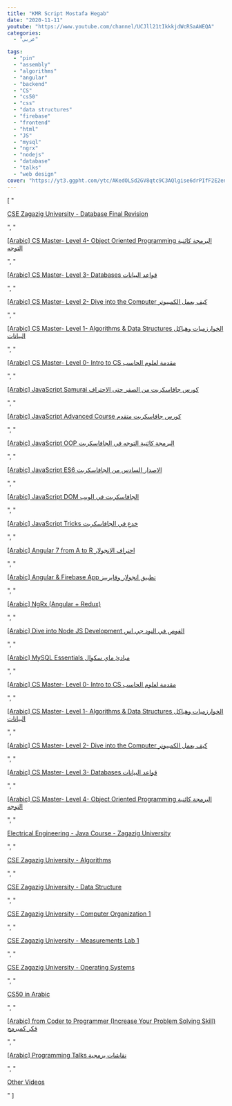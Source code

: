```yaml
---
title: "KMR Script Mostafa Hegab"
date: "2020-11-11"
youtube: "https://www.youtube.com/channel/UCJll21tIkkkjdWcRSaAWEQA"
categories:
  - "عربي"

tags:
  - "pin"
  - "assembly"
  - "algorithms"
  - "angular"
  - "backend"
  - "CS"
  - "cs50"
  - "css"
  - "data structures"
  - "firebase"
  - "frontend"
  - "html"
  - "JS"
  - "mysql"
  - "ngrx"
  - "nodejs"
  - "database"
  - "talks"
  - "web design"
cover: "https://yt3.ggpht.com/ytc/AKedOLSd2GV8qtc9C3AQlgise6drPIfF2E2enNhgcXPIMg=s88-c-k-c0x00ffffff-no-rj"
---
```


[
    "<p><a href='https://www.youtube.com/watch?v=IdqJ4JqKUWQ&list=PLL2zWZTDFZziZFLEiaZVb434VICU7dG8e'>CSE Zagazig University - Database Final Revision</a></p>",
    "<p><a href='https://www.youtube.com/watch?v=PuiK3712dhk&list=PLL2zWZTDFZzhul3X8djkfXzUxl7Cw7-sF'>[Arabic] CS Master- Level 4- Object Oriented Programming البرمجة كائنية التوجه</a></p>",
    "<p><a href='https://www.youtube.com/watch?v=o9glYZ8z41A&list=PLL2zWZTDFZzhXQ1bcYlO3PtN4MsLiG-gy'>[Arabic] CS Master- Level 3- Databases قواعد البيانات</a></p>",
    "<p><a href='https://www.youtube.com/watch?v=hIowYaPn-fE&list=PLL2zWZTDFZziX_xS2bbGfLAOHVmlzURhF'>[Arabic] CS Master- Level 2- Dive into the Computer كيف يعمل الكمبيوتر</a></p>",
    "<p><a href='https://www.youtube.com/watch?v=hxNi6unsrAg&list=PLL2zWZTDFZzjxarUL23ydiOgibhRipGYC'>[Arabic] CS Master- Level 1- Algorithms & Data Structures الخوارزميات وهياكل البيانات</a></p>",
    "<p><a href='https://www.youtube.com/watch?v=tMPtfdvP87U&list=PLL2zWZTDFZzivM2GAL3HpuFrHlLwp6FoO'>[Arabic] CS Master- Level 0- Intro to CS مقدمة لعلوم الحاسب</a></p>",
    "<p><a href='https://www.youtube.com/watch?v=40YXA9ih90g&list=PLL2zWZTDFZzgU2x6Kk6w0qx5piLgMODsm'>[Arabic] JavaScript Samurai كورس جافاسكربت من الصفر حتى الاحتراف</a></p>",
    "<p><a href='https://www.youtube.com/watch?v=XKS677DX3Ps&list=PLL2zWZTDFZzhbzBxIqKE57xrlLioVw5Mg'>[Arabic] JavaScript Advanced Course كورس جافاسكربت متقدم</a></p>",
    "<p><a href='https://www.youtube.com/watch?v=GvWzsShOfKg&list=PLL2zWZTDFZzj2ouoIOIGpNXdFvdGUVuPH'>[Arabic] JavaScript OOP البرمجة كائنية التوجه في الجافاسكربت</a></p>",
    "<p><a href='https://www.youtube.com/watch?v=wIOHMsjQ-Rw&list=PLL2zWZTDFZzilx_LJ_mCRDETtDOyBg0UT'>[Arabic] JavaScript ES6 الاصدار السادس من الجافاسكربت</a></p>",
    "<p><a href='https://www.youtube.com/watch?v=kHqMLgKrkoA&list=PLL2zWZTDFZzh3qZkghVkbt1aqj1IsBRbj'>[Arabic] JavaScript DOM الجافاسكربت في الويب</a></p>",
    "<p><a href='https://www.youtube.com/watch?v=cldZgqMMqH8&list=PLL2zWZTDFZzi2MBJTB5nw8BK-EgJ1M8Gv'>[Arabic] JavaScript Tricks خدع في الجافاسكربت</a></p>",
    "<p><a href='https://www.youtube.com/watch?v=hgGuF_j5TA8&list=PLL2zWZTDFZzjSjy7yeJwpj2QkJd8NKo-O'>[Arabic] Angular 7 from A to R احتراف الانجولار</a></p>",
    "<p><a href='https://www.youtube.com/watch?v=oixGUc-RA7I&list=PLL2zWZTDFZzh2WEmc3fH_O4y4N05ZCqB2'>[Arabic] Angular & Firebase App تطبيق انجولار وفايربيز</a></p>",
    "<p><a href='https://www.youtube.com/watch?v=0xqxumPv59w&list=PLL2zWZTDFZzhW10baUv1esvrowMwbfd5H'>[Arabic] NgRx (Angular + Redux)</a></p>",
    "<p><a href='https://www.youtube.com/watch?v=H24MKmxGCtM&list=PLL2zWZTDFZzgxxD66mv95I8hC0pby5bdp'>[Arabic] Dive into Node JS Development الغوص في النود جي اس</a></p>",
    "<p><a href='https://www.youtube.com/watch?v=nR9MjLmbSIA&list=PLL2zWZTDFZzhBxhIJkhz-B-HulZUN6YzY'>[Arabic] MySQL Essentials مبادئ ماي سكوال</a></p>",
    "<p><a href='https://www.youtube.com/watch?v=tMPtfdvP87U&list=PLL2zWZTDFZzivM2GAL3HpuFrHlLwp6FoO'>[Arabic] CS Master- Level 0- Intro to CS مقدمة لعلوم الحاسب</a></p>",
    "<p><a href='https://www.youtube.com/watch?v=hxNi6unsrAg&list=PLL2zWZTDFZzjxarUL23ydiOgibhRipGYC'>[Arabic] CS Master- Level 1- Algorithms & Data Structures الخوارزميات وهياكل البيانات</a></p>",
    "<p><a href='https://www.youtube.com/watch?v=hIowYaPn-fE&list=PLL2zWZTDFZziX_xS2bbGfLAOHVmlzURhF'>[Arabic] CS Master- Level 2- Dive into the Computer كيف يعمل الكمبيوتر</a></p>",
    "<p><a href='https://www.youtube.com/watch?v=o9glYZ8z41A&list=PLL2zWZTDFZzhXQ1bcYlO3PtN4MsLiG-gy'>[Arabic] CS Master- Level 3- Databases قواعد البيانات</a></p>",
    "<p><a href='https://www.youtube.com/watch?v=PuiK3712dhk&list=PLL2zWZTDFZzhul3X8djkfXzUxl7Cw7-sF'>[Arabic] CS Master- Level 4- Object Oriented Programming البرمجة كائنية التوجه</a></p>",
    "<p><a href='https://www.youtube.com/watch?v=X83JOdQjnbk&list=PLL2zWZTDFZzg1XkKfM5uaIsKWGEVBKFl2'>Electrical Engineering - Java Course - Zagazig University</a></p>",
    "<p><a href='https://www.youtube.com/watch?v=9BnCHkZ4qe0&list=PLL2zWZTDFZzjcigb-x7FGR12e0ZporAow'>CSE Zagazig University - Algorithms</a></p>",
    "<p><a href='https://www.youtube.com/watch?v=YSz7YOmMbtM&list=PLL2zWZTDFZzh8cEhdwzlnGVzBGaAqV3CF'>CSE Zagazig University - Data Structure</a></p>",
    "<p><a href='https://www.youtube.com/watch?v=EtHx6yMdupY&list=PLL2zWZTDFZzghfe98IlyXWusPme0HdVtj'>CSE Zagazig University - Computer Organization 1</a></p>",
    "<p><a href='https://www.youtube.com/watch?v=LNcAIrExtLE&list=PLL2zWZTDFZzj5fjKT_5H3Ob_ScJDTu-hB'>CSE Zagazig University - Measurements Lab 1</a></p>",
    "<p><a href='https://www.youtube.com/watch?v=YZj5SX1es_0&list=PLL2zWZTDFZzhY-KuiFETT02Ih-0J016vW'>CSE Zagazig University - Operating Systems</a></p>",
    "<p><a href='https://www.youtube.com/watch?v=LzcrZXnhooo&list=PLL2zWZTDFZzibJ49gBM2owqCzda8meSNj'>CS50 in Arabic</a></p>",
    "<p><a href='https://www.youtube.com/watch?v=bSafcsjyn74&list=PLL2zWZTDFZzh4kSotZxRNcYOPe7lQCdgP'>[Arabic] from Coder to Programmer (Increase Your Problem Solving Skill) فكر كمبرمج</a></p>",
    "<p><a href='https://www.youtube.com/watch?v=mthnS47g_tg&list=PLL2zWZTDFZzjZrPHQ25FQDz6GagqfZCze'>[Arabic] Programming Talks نقاشات برمجية</a></p>",
    "<p><a href='https://www.youtube.com/watch?v=W4qd5gITe8c&list=PLL2zWZTDFZzgsqbuXF1Bi5hsql7BNJHAW'>Other Videos</a></p>"
]